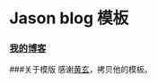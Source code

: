 # Jason blog 模板

### [我的博客](http://eqing.me)

###关于模版
感谢[黄玄](https://github.com/Huxpro/huxpro.github.io)，拷贝他的模板。




